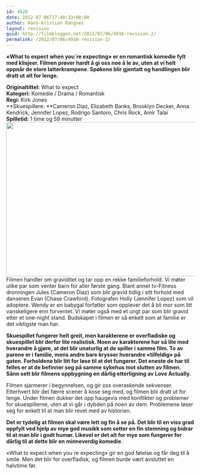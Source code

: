 ```yaml
---
id: 4920
date: 2012-07-06T17:40:33+00:00
author: Hans-Kristian Rangnes
layout: revision
guid: http://filmbloggen.net/2012/07/06/4916-revision-2/
permalink: /2012/07/06/4916-revision-2/
---
```

**«What to expect when you´re expecting» er en romantisk komedie fylt med klisjeer. Filmen prøver hardt å gi oss noe å le av, uten at vi helt oppnår de store latterkrampene. Spøkene blir gjentatt og handlingen blir dratt ut alt for lenge.**<!--more-->

**Originaltittel:** What to expect  
**Kategori:** Komedie / Drama / Romantisk  
**Regi:** Kirk Jones  
**Skuespillere: **Cameron Diaz, Elizabeth Banks, Brooklyn Decker, Anna Kendrick, Jennifer Lopez, Rodrigo Santoro, Chris Rock, Amir Talai  
**Spilletid:** 1 time og 59 minutter  
<a href="http://filmbloggen.net/?attachment_id=4918" rel="attachment wp-att-4918"><img class="alignnone size-large wp-image-4918" src="http://filmbloggen.net/wp-content/uploads//2012/07/kcfjrsu5-620x413.jpg" alt="" width="620" height="413" /></a>  
Filmen handler om graviditet og tar opp en rekke familieforhold. Vi møter ulike par som venter barn for aller første gang. Blant annet tv-Fitness dronningen Jules (Cameron Diaz) som blir gravid tidlig i sitt forhold med danseren Evan (Chase Crawford). Fotografen Holly (Jennifer Lopez) som vil adoptere. Wendy er en babygal forfatter som opplever det å bli mor som litt vanskeligere enn forventet. Vi møter også med et ungt par som blir gravid etter et one-night stand. Budskapet i filmen er så enkelt som at familie er det viktigste man har.

**Skuespillet fungerer helt greit, men karakterene er overfladiske og skuespillet blir derfor lite realistisk. Noen av karakterene har så lite med hverandre å gjøre, at det blir unaturlig at de spiller i samme film. To av parene er i familie, mens andre bare krysser hverandre «tilfeldig» på gaten. Forholdene blir litt for løse til at det fungerer. Det eneste de har til felles er at de befinner seg på samme sykehus mot slutten av filmen. Sånn sett blir filmens oppbygning en dårlig etterligning av Love Actually.**

Filmen sjarmerer i begynnelsen, og gir oss overaskende sekvenser. Etterhvert blir det færre scener å kose seg med, og filmen blir dratt ut for lenge. Under filmen dukker det opp haugevis med konflikter og problemer for skuespillerne, uten at vi går i dybden på noen av dem. Problemene løser seg for enkelt til at man blir revet med av historien.

**Det er tydelig at filmen skal være lett og fin å se på. Det blir til en viss grad oppfylt ved hjelp av mye god musikk som setter en fin stemning og bidrar til at man blir i godt humør. Likevel er det alt for mye som fungerer for dårlig til at dette blir en minneverdig komedie**.

«What to expect when you´re expecting» gir en god følelse og får deg til å smile. Men det blir for overfladisk, og filmen burde vært avsluttet en halvtime før.